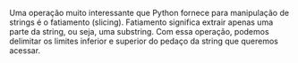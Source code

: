 Uma operação muito interessante que Python fornece para manipulação de strings é o fatiamento (slicing). Fatiamento significa extrair apenas uma parte da string, ou seja, uma substring. Com essa operação, podemos delimitar os limites inferior e superior do pedaço da string que queremos acessar.
